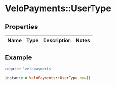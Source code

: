 # VeloPayments::UserType

## Properties

| Name | Type | Description | Notes |
| ---- | ---- | ----------- | ----- |

## Example

```ruby
require 'velopayments'

instance = VeloPayments::UserType.new()
```

